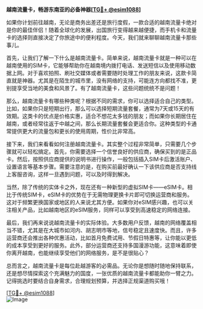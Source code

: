 **越南流量卡，畅游东南亚的必备神器[[TG💪+ @esim1088](https://t.me/s/esim1088)]**

如果你计划前往越南，无论是商务出差还是旅行度假，一款合适的越南流量卡绝对是你的最佳伴侣！随着全球化的发展，出国旅行变得越来越便捷，而手机卡和流量卡的选择则直接决定了你旅途中的便利程度。今天，我们就来聊聊越南流量卡那些事儿。

首先，让我们了解一下什么是越南流量卡。简单来说，越南流量卡就是一种可以在越南使用的SIM卡，它能够帮助你在越南境内拨打电话、发送短信以及使用移动数据上网。对于喜欢拍照、刷社交媒体或者需要随时处理工作的朋友来说，这款卡简直就是神器。尤其是在陌生的城市里，没有网络的支持，可能连方向都找不准，更别提享受当地的美食和风景了。有了越南流量卡，这些问题统统不是问题！

那么，越南流量卡有哪些种类呢？根据不同的需求，你可以选择适合自己的类型。比如，如果你只是短期出行，那么可以选择短期流量套餐，通常为7天或15天的有效期。这类卡的优点是价格实惠，适合不想花太多钱的朋友；而如果你长期居住在越南，或者经常往返于中越之间，那么长期流量套餐会更适合你。这种类型的卡通常提供更大的流量包和更长的使用周期，性价比非常高。

接下来，我们来看看如何注册越南流量卡。其实整个过程非常简单，只需要几个步骤就可以轻松搞定。首先，你需要选择一个信誉良好的供应商，确保买到的是正品卡。然后，按照供应商提供的说明书进行操作，一般包括插入SIM卡后激活账户、设置语言等基本步骤。需要注意的是，在购买前最好确认一下该供应商是否支持线上客服咨询，这样一旦遇到问题，可以及时得到解决。

当然，除了传统的实体卡之外，现在还有一种新型的虚拟SIM卡——eSIM卡。相比于传统SIM卡，eSIM卡的优势在于无需物理更换卡片即可切换运营商和服务。这对于频繁更换国家或地区的人来说尤其方便。如果你对eSIM感兴趣，也可以关注相关产品，比如越南地区的eSIM服务，同样可以享受到高速稳定的网络连接。

最后，我们再来说说越南流量卡的实际体验。大多数用户反馈，越南的网络覆盖相当不错，尤其是在大城市如河内、胡志明市等地，信号稳定且速度快。而且，许多运营商还会推出各种优惠活动，比如首月免费试用、节假日特惠等，让你能以更低的成本享受到更好的服务。此外，部分运营商还支持多国漫游功能，这意味着即使你离开越南，也能继续享受他们的网络服务，是不是很贴心？

总而言之，越南流量卡是每位赴越游客的必需品。无论你是想随时随地保持联系，还是想尽情探索这个充满魅力的国度，一张优质的越南流量卡都能助你一臂之力。记得挑选时要结合自身需求，合理规划预算，并选择正规渠道购买哦！

[[TG💪+ @esim1088](https://t.me/s/esim1088)]  
![Image](https://i.postimg.cc/4NQfJmqS/Snipaste-2025-05-13-00-14-12.png)